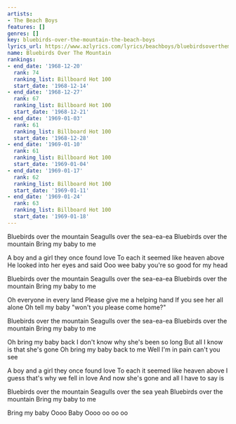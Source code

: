 ```yaml
---
artists:
- The Beach Boys
features: []
genres: []
key: bluebirds-over-the-mountain-the-beach-boys
lyrics_url: https://www.azlyrics.com/lyrics/beachboys/bluebirdsoverthemountain.html
name: Bluebirds Over The Mountain
rankings:
- end_date: '1968-12-20'
  rank: 74
  ranking_list: Billboard Hot 100
  start_date: '1968-12-14'
- end_date: '1968-12-27'
  rank: 67
  ranking_list: Billboard Hot 100
  start_date: '1968-12-21'
- end_date: '1969-01-03'
  rank: 61
  ranking_list: Billboard Hot 100
  start_date: '1968-12-28'
- end_date: '1969-01-10'
  rank: 61
  ranking_list: Billboard Hot 100
  start_date: '1969-01-04'
- end_date: '1969-01-17'
  rank: 62
  ranking_list: Billboard Hot 100
  start_date: '1969-01-11'
- end_date: '1969-01-24'
  rank: 63
  ranking_list: Billboard Hot 100
  start_date: '1969-01-18'
---
```


Bluebirds over the mountain
Seagulls over the sea-ea-ea
Bluebirds over the mountain
Bring my baby to me

A boy and a girl they once found love
To each it seemed like heaven above
He looked into her eyes and said
Ooo wee baby you're so good for my head

Bluebirds over the mountain
Seagulls over the sea-ea-ea
Bluebirds over the mountain
Bring my baby to me

Oh everyone in every land
Please give me a helping hand
If you see her all alone
Oh tell my baby "won't you please come home?"

Bluebirds over the mountain
Seagulls over the sea-ea-ea
Bluebirds over the mountain
Bring my baby to me

Oh bring my baby back
I don't know why she's been so long
But all I know is that she's gone
Oh bring my baby back to me
Well I'm in pain can't you see

A boy and a girl they once found love
To each it seemed like heaven above
I guess that's why we fell in love
And now she's gone and all I have to say is

Bluebirds over the mountain
Seagulls over the sea yeah
Bluebirds over the mountain
Bring my baby to me

Bring my baby
Oooo Baby
Oooo oo oo oo



